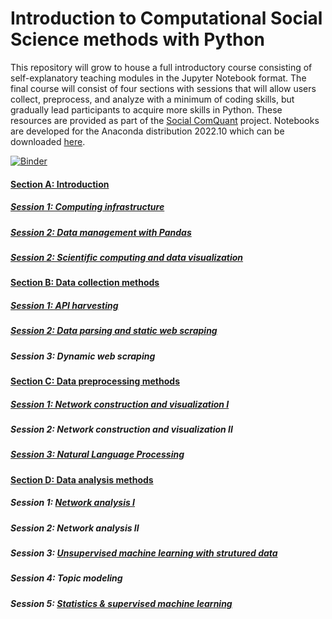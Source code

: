 # Introduction to Computational Social Science methods with Python
This repository will grow to house a full introductory course consisting of self-explanatory teaching modules in the Jupyter Notebook format. The final course will consist of four sections with sessions that will allow users collect, preprocess, and analyze with a minimum of coding skills, but gradually lead participants to acquire more skills in Python. These resources are provided as part of the [Social ComQuant](https://socialcomquant.ku.edu.tr/) project. Notebooks are developed for the Anaconda distribution 2022.10 which can be downloaded [here](https://repo.anaconda.com/archive/).

[![Binder](https://mybinder.org/badge_logo.svg)](https://mybinder.org/v2/gh/gesiscss/css_methods_python/HEAD)

#### [Section A: Introduction](a_introduction/)
##### [Session 1: Computing infrastructure](a_introduction/1_computing_infrastructure.ipynb)
##### [Session 2: Data management with Pandas](a_introduction/2_data_management_with_pandas.ipynb)
##### [Session 2: Scientific computing and data visualization](a_introduction/3_scientific_computing_and_data_visualization.ipynb)

#### [Section B: Data collection methods](b_data_collection_methods/)
##### [Session 1: API harvesting](b_data_collection_methods/3_api_harvesting.ipynb)
##### [Session 2: Data parsing and static web scraping](b_data_collection_methods/4_web_scraping.ipynb)
##### Session 3: Dynamic web scraping

#### [Section C: Data preprocessing methods](c_data_preprocessing_methods/)
##### [Session 1: Network construction and visualization I](c_data_preprocessing_methods/5_network_construction_and_visualization.ipynb)
##### Session 2: Network construction and visualization II
##### [Session 3: Natural Language Processing](c_data_preprocessing_methods/6_Natural_Language_Processing.ipynb)

#### [Section D: Data analysis methods](d_data_analysis_methods/)
##### Session 1: [Network analysis I](d_data_preprocessing_methods/7_network_analysis.ipynb)
##### Session 2: Network analysis II
##### Session 3: [Unsupervised machine learning with strutured data](d_data_preprocessing_methods/8_unsupervised_machine_learning.ipynb)
##### Session 4: Topic modeling
##### Session 5: [Statistics & supervised machine learning](d_data_preprocessing_methods/9_statistics_and_supervised_machine_learning.ipynb)
